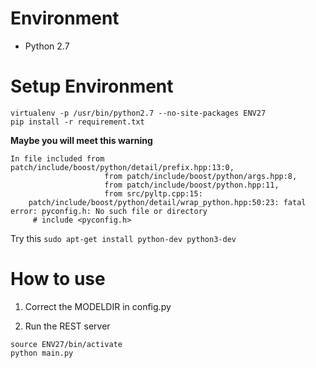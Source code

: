 # Environment
* Python 2.7

# Setup Environment

```shell
virtualenv -p /usr/bin/python2.7 --no-site-packages ENV27
pip install -r requirement.txt
```

**Maybe you will meet this warning**
```
In file included from patch/include/boost/python/detail/prefix.hpp:13:0,
                     from patch/include/boost/python/args.hpp:8,
                     from patch/include/boost/python.hpp:11,
                     from src/pyltp.cpp:15:
    patch/include/boost/python/detail/wrap_python.hpp:50:23: fatal error: pyconfig.h: No such file or directory
     # include <pyconfig.h>
```

Try this
` sudo apt-get install python-dev python3-dev `

# How to use
1. Correct the MODELDIR in config.py

2. Run the REST server
```
source ENV27/bin/activate
python main.py
```